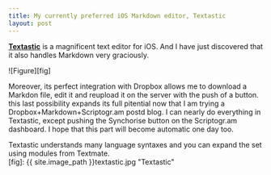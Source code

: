```yaml
---
title: My currently preferred iOS Markdown editor, Textastic
layout: post
---
```

**[Textastic](http://www.textasticapp.com)** is a magnificent text editor for iOS. And I have just discovered that it also handles Markdown very graciously. 

![Figure][fig]  

Moreover, its perfect integration with Dropbox allows me to download a Markdon file, edit it and reupload it on the server with the push of a button. this last possibility expands its full pitential now that I am trying a Dropbox+Markdown+Scriptogr.am postd blog. I can nearly do everything in Textastic, except pushing the Synchorise button on the Scriptogr.am dashboard. I hope that this part will become automatic one day too. 

Textastic understands many language syntaxes and you can expand the set using modules from Textmate.  
[fig]: {{ site.image_path }}textastic.jpg "Textastic"